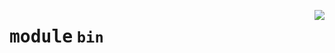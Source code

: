 <!-- markdownlint-disable -->

<a href="https://github.com/pinterest/pinterest-python-sdk/blob/main/docs/pinterest/pinterest/bin/__init__.py"><img align="right" style="float:right;" src="https://img.shields.io/badge/-source-cccccc?style=flat-square"></a>

# <kbd>module</kbd> `bin`






